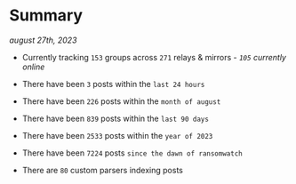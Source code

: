 
# Summary
_august 27th, 2023_

- Currently tracking `153` groups across `271` relays & mirrors - _`105` currently online_

- There have been `3` posts within the `last 24 hours`

- There have been `226` posts within the `month of august`

- There have been `839` posts within the `last 90 days`

- There have been `2533` posts within the `year of 2023`

- There have been `7224` posts `since the dawn of ransomwatch`

- There are `80` custom parsers indexing posts

